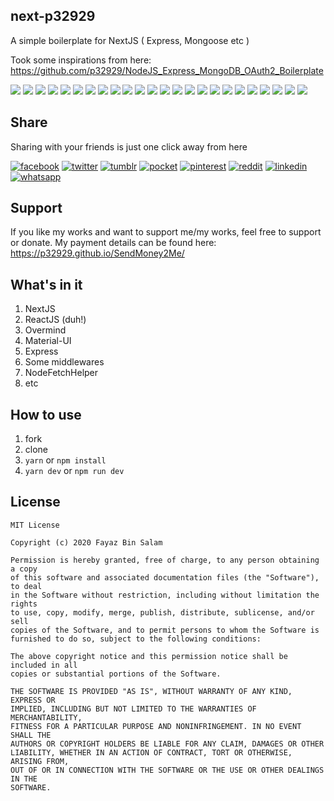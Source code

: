 ## next-p32929
A simple boilerplate for NextJS ( Express, Mongoose etc )

Took some inspirations from here: https://github.com/p32929/NodeJS_Express_MongoDB_OAuth2_Boilerplate

[![](https://badgen.net/github/release/p32929/next-p32929)]() [![](https://badgen.net/github/release/p32929/next-p32929/stable)]() [![](https://badgen.net/github/tag/p32929/next-p32929)]() [![](https://badgen.net/github/watchers/p32929/next-p32929)]() [![](https://badgen.net/github/checks/p32929/next-p32929)]() [![](https://badgen.net/github/status/p32929/next-p32929)]() [![](https://badgen.net/github/stars/p32929/next-p32929)]() [![](https://badgen.net/github/forks/p32929/next-p32929)]() [![](https://badgen.net/github/issues/p32929/next-p32929)]() [![](https://badgen.net/github/open-issues/p32929/next-p32929)]() [![](https://badgen.net/github/closed-issues/p32929/next-p32929)]() [![](https://badgen.net/github/label-issues/p32929/next-p32929/help-wanted/open)]() [![](https://badgen.net/github/prs/p32929/next-p32929)]() [![](https://badgen.net/github/open-prs/p32929/next-p32929)]() [![](https://badgen.net/github/closed-prs/p32929/next-p32929)]() [![](https://badgen.net/github/merged-prs/p32929/next-p32929)]() [![](https://badgen.net/github/commits/p32929/next-p32929)]() [![](https://badgen.net/github/last-commit/p32929/next-p32929)]() [![](https://badgen.net/github/branches/p32929/next-p32929)]() [![](https://badgen.net/github/releases/p32929/next-p32929)]() [![](https://badgen.net/github/tags/p32929/next-p32929)]() [![](https://badgen.net/github/license/p32929/next-p32929)]() [![](https://badgen.net/github/contributors/p32929/next-p32929)]() [![](https://badgen.net/github/dependents-pkg/p32929/next-p32929)]() 

## Share
Sharing with your friends is just one click away from here

[![facebook](https://image.flaticon.com/icons/png/32/124/124010.png)](https://www.facebook.com/sharer/sharer.php?u=https://github.com/p32929/next-p32929)
[![twitter](https://image.flaticon.com/icons/png/32/124/124021.png)](https://twitter.com/intent/tweet?source=https://github.com/p32929/next-p32929)
[![tumblr](https://image.flaticon.com/icons/png/32/124/124012.png)](https://www.tumblr.com/share?v=3&u=https://github.com/p32929/next-p32929)
[![pocket](https://image.flaticon.com/icons/png/32/732/732238.png)](https://getpocket.com/save?url=https://github.com/p32929/next-p32929)
[![pinterest](https://image.flaticon.com/icons/png/32/124/124039.png)](https://pinterest.com/pin/create/button/?url=https://github.com/p32929/next-p32929)
[![reddit](https://image.flaticon.com/icons/png/32/2111/2111589.png)](https://www.reddit.com/submit?url=https://github.com/p32929/next-p32929)
[![linkedin](https://image.flaticon.com/icons/png/32/1409/1409945.png)](https://www.linkedin.com/shareArticle?mini=true&url=https://github.com/p32929/next-p32929)
[![whatsapp](https://image.flaticon.com/icons/png/32/733/733585.png)](https://api.whatsapp.com/send?text=https://github.com/p32929/next-p32929)

## Support
If you like my works and want to support me/my works, feel free to support or donate. My payment details can be found here: https://p32929.github.io/SendMoney2Me/

## What's in it
1. NextJS
2. ReactJS (duh!)
3. Overmind
4. Material-UI
5. Express
6. Some middlewares
7. NodeFetchHelper
8. etc

## How to use
1. fork
2. clone
3. `yarn` or `npm install`
4. `yarn dev` or `npm run dev`

## License
```
MIT License

Copyright (c) 2020 Fayaz Bin Salam

Permission is hereby granted, free of charge, to any person obtaining a copy
of this software and associated documentation files (the "Software"), to deal
in the Software without restriction, including without limitation the rights
to use, copy, modify, merge, publish, distribute, sublicense, and/or sell
copies of the Software, and to permit persons to whom the Software is
furnished to do so, subject to the following conditions:

The above copyright notice and this permission notice shall be included in all
copies or substantial portions of the Software.

THE SOFTWARE IS PROVIDED "AS IS", WITHOUT WARRANTY OF ANY KIND, EXPRESS OR
IMPLIED, INCLUDING BUT NOT LIMITED TO THE WARRANTIES OF MERCHANTABILITY,
FITNESS FOR A PARTICULAR PURPOSE AND NONINFRINGEMENT. IN NO EVENT SHALL THE
AUTHORS OR COPYRIGHT HOLDERS BE LIABLE FOR ANY CLAIM, DAMAGES OR OTHER
LIABILITY, WHETHER IN AN ACTION OF CONTRACT, TORT OR OTHERWISE, ARISING FROM,
OUT OF OR IN CONNECTION WITH THE SOFTWARE OR THE USE OR OTHER DEALINGS IN THE
SOFTWARE.
```